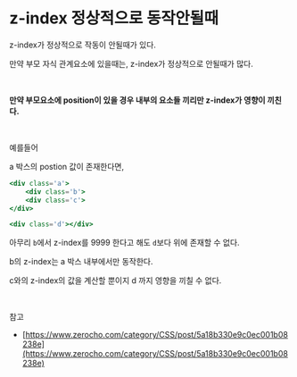 # z-index 정상적으로 동작안될때

z-index가 정상적으로 작동이 안될때가 있다.

만약 부모 자식 관계요소에 있을때는, z-index가 정상적으로 안될때가 많다.

<br>

**만약 부모요소에 position이 있을 경우 내부의 요소들 끼리만 z-index가 영향이 끼친다.**

<br>

예를들어

a 박스의 postion 값이 존재한다면,

```jsx
<div class='a'>
	<div class='b'>
	<div class='c'>
</div>

<div class='d'></div>
```

아무리 `b`에서 z-index를 9999 한다고 해도 `d`보다 위에 존재할 수 없다.

b의 z-index는 a 박스 내부에서만 동작한다.

c와의 z-index의 값을 계산할 뿐이지 d 까지 영향을 끼칠 수 없다.

<br>

참고

- [https://www.zerocho.com/category/CSS/post/5a18b330e9c0ec001b08238e](https://www.zerocho.com/category/CSS/post/5a18b330e9c0ec001b08238e)

